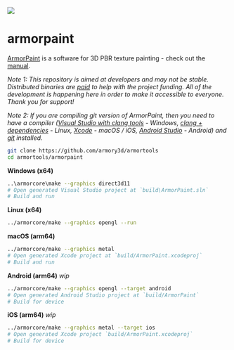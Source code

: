 ![](https://armorpaint.org/img/git.jpg)

armorpaint
==============

[ArmorPaint](https://armorpaint.org) is a software for 3D PBR texture painting - check out the [manual](https://armorpaint.org/manual).

*Note 1: This repository is aimed at developers and may not be stable. Distributed binaries are [paid](https://armorpaint.org/download) to help with the project funding. All of the development is happening here in order to make it accessible to everyone. Thank you for support!*

*Note 2: If you are compiling git version of ArmorPaint, then you need to have a compiler ([Visual Studio with clang tools](https://visualstudio.microsoft.com/downloads/) - Windows, [clang + dependencies](https://github.com/armory3d/armortools/wiki/Linux-Dependencies) - Linux, [Xcode](https://developer.apple.com/xcode/resources/) - macOS / iOS, [Android Studio](https://developer.android.com/studio) - Android) and [git](https://git-scm.com/downloads) installed.*

```bash
git clone https://github.com/armory3d/armortools
cd armortools/armorpaint
```

**Windows (x64)**
```bash
..\armorcore\make --graphics direct3d11
# Open generated Visual Studio project at `build\ArmorPaint.sln`
# Build and run
```

**Linux (x64)**
```bash
../armorcore/make --graphics opengl --run
```

**macOS (arm64)**
```bash
../armorcore/make --graphics metal
# Open generated Xcode project at `build/ArmorPaint.xcodeproj`
# Build and run
```

**Android (arm64)** *wip*
```bash
../armorcore/make --graphics opengl --target android
# Open generated Android Studio project at `build/ArmorPaint`
# Build for device
```

**iOS (arm64)** *wip*
```bash
../armorcore/make --graphics metal --target ios
# Open generated Xcode project `build/ArmorPaint.xcodeproj`
# Build for device
```
